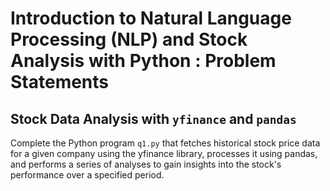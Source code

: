 # Introduction to Natural Language Processing (NLP) and Stock Analysis with Python : Problem Statements

## Stock Data Analysis with ```yfinance``` and ```pandas```
Complete the Python program ```q1.py``` that fetches historical stock price data for a given company using the yfinance library, processes it using pandas, and performs a series of analyses to gain insights into the stock's performance over a specified period.
